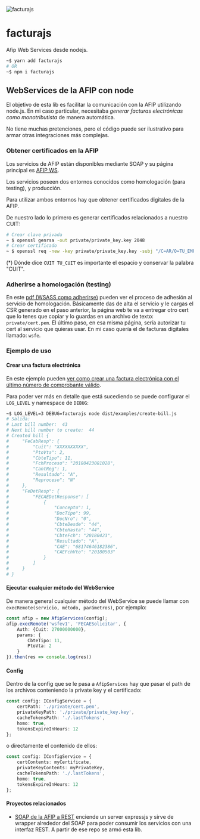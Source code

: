 ![facturajs](facturajs.jpg?raw=true&1 "FacturaJS")


# facturajs

Afip Web Services desde nodejs.

````bash
~$ yarn add facturajs
# OR
~$ npm i facturajs
````

## WebServices de la AFIP con node  

El objetivo de esta lib es facilitar la comunicación con la AFIP utilizando node.js. En mi caso particular, necesitaba *generar facturas electrónicas como monotributista* de manera automática. 

No tiene muchas pretenciones, pero el código puede ser ilustrativo para armar otras integraciones más complejas.    

### Obtener certificados en la AFIP
  
Los servicios de AFIP están disponibles mediante SOAP y su página principal es [AFIP WS](http://www.afip.gob.ar/ws).

Los servicios poseen dos entornos conocidos como homologación (para testing), y producción.

Para utilizar ambos entornos hay que obtener certificados digitales de la AFIP.

De nuestro lado lo primero es generar certificados relacionados a nuestro CUIT:

```bash
# Crear clave privada
~ $ openssl genrsa -out private/private_key.key 2048 
# Crear certificado
~ $ openssl req -new -key private/private_key.key -subj "/C=AR/O=TU_EMPRESA/CN=TU_SISTEMA/serialNumber=CUIT TU_CUIT" -out private/afip.csr

```
(*) Dónde dice `CUIT TU_CUIT` es importante el espacio y conservar la palabra "CUIT". 

### Adherirse a homologación (testing)

En este [pdf (WSASS como adherirse)](https://www.afip.gob.ar/ws/WSASS/WSASS_como_adherirse.pdf) pueden ver el proceso de adhesión al servicio de homologación. Básicamente das de alta el servicio y le cargas el CSR generado en el paso anterior, la página web te va a entregar otro cert que lo tenes que copiar y lo guardas en un archivo de texto: `private/cert.pem`. El último paso, en esa misma página, sería autorizar tu cert al servicio que quieras usar. En mi caso quería el de facturas digitales llamado: `wsfe`. 



### Ejemplo de uso  

#### Crear una factura electrónica

En este ejemplo pueden [ver como crear una factura electrónica con el último número de comprobante válido](src/examples/create-bill.ts).

Para poder ver más en detalle que está sucediendo se puede configurar el `LOG_LEVEL` y namespace de `DEBUG`:

```bash
~$ LOG_LEVEL=3 DEBUG=facturajs node dist/examples/create-bill.js
# Salida:
# Last bill number:  43
# Next bill number to create:  44
# Created bill {
#     "FeCabResp": {
#         "Cuit": "XXXXXXXXXX",
#         "PtoVta": 2,
#         "CbteTipo": 11,
#         "FchProceso": "20180423081028",
#         "CantReg": 1,
#         "Resultado": "A",
#         "Reproceso": "N"
#     },
#     "FeDetResp": {
#         "FECAEDetResponse": [
#             {
#                 "Concepto": 1,
#                 "DocTipo": 99,
#                 "DocNro": "0",
#                 "CbteDesde": "44",
#                 "CbteHasta": "44",
#                 "CbteFch": "20180423",
#                 "Resultado": "A",
#                 "CAE": "68174646182386",
#                 "CAEFchVto": "20180503"
#             }
#         ]
#     }
# }
```

#### Ejecutar cualquier método del WebService

De manera general cualquier método del WebService se puede llamar con `execRemote(servicio, método, parámetros)`, por ejemplo:

````typescript
const afip = new AfipServices(config);
afip.execRemote('wsfev1', 'FECAESolicitar', {
    Auth: {Cuit: 27000000000},
    params: {
        CbteTipo: 11,
        PtoVta: 2
    }    
}).then(res => console.log(res))
````

#### Config

Dentro de la config que se le pasa a `AfipServices` hay que pasar el path de los archivos conteniendo la private key y el certificado:

```typescript
const config: IConfigService = {
    certPath: './private/cert.pem',
    privateKeyPath: './private/private_key.key',
    cacheTokensPath: './.lastTokens',
    homo: true,
    tokensExpireInHours: 12
};
```

 o directamente el contenido de ellos:
 
```typescript
const config: IConfigService = {
    certContents: myCertificate,
    privateKeyContents: myPrivateKey,
    cacheTokensPath: './.lastTokens',
    homo: true,
    tokensExpireInHours: 12
};
```

#### Proyectos relacionados

- [SOAP de la AFIP a REST](https://github.com/sarriaroman/AFIP-API) enciende un server expressjs y sirve de wrapper alrededor del SOAP para poder consumir los servicios con una interfaz REST. A partir de ese repo se armó esta lib.
